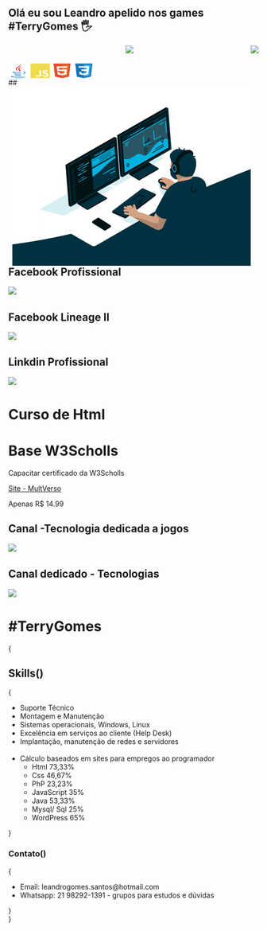 ## Olá eu sou Leandro apelido nos games #TerryGomes   🖐️
  
<div align="center" style="display: inline_block">
<img  height="180em" src="https://github-readme-stats.vercel.app/api?username=terrygomes&theme=yeblu&show_icons=true&count_private=true&include_all_commits=true&hide=contribs"/>
  <img  align="right" height="180em" src="https://github-readme-stats.vercel.app/api/top-langs/?username=terrygomes&layout=compact&langs_count=7&theme=algolia"/>
 </div>

<div style="display: inline_block"><br>
 <img align="center" alt="TerryMaster-Java" height="30" width="40" src="https://github.com/devicons/devicon/blob/master/icons/java/java-original.svg">
  <img align="center" alt="TerryMaster-Js" height="30" width="40" src="https://raw.githubusercontent.com/devicons/devicon/master/icons/javascript/javascript-plain.svg">
  <img align="center" alt="TerryMaster-HTML" height="30" width="40" src="https://raw.githubusercontent.com/devicons/devicon/master/icons/html5/html5-original.svg">
  <img align="center" alt="TerryMaster-CSS" height="30" width="40" src="https://raw.githubusercontent.com/devicons/devicon/master/icons/css3/css3-original.svg">
</div>
##
<img align="right" alt="Programdor" height="360" width="480" src="https://github.com/terrygomes/terrygomes/blob/Projeto-Emprego/programador.gif">
<div> 
<h2> Facebook Profissional</h2>
<a href="https://www.facebook.com/profile.php?id=100080937913526" target="_blank"><img src="https://img.shields.io/badge/Facebook-1877F2?style=for-the-badge&logo=facebook&logoColor=white" target="_blank"></a>

<h2> Facebook Lineage II</h2>
<a href="https://www.facebook.com/LIImultverso.Jogos" target="_blank"><img src="https://img.shields.io/badge/Facebook-1877F2?style=for-the-badge&logo=facebook&logoColor=white" target="_blank"></a>

<h2>Linkdin Profissional</h2>
 <a href="https://www.linkedin.com/in/leandro-gomes-santos-81694919b/" target="_blank"><img src="https://img.shields.io/badge/-LinkedIn-%230077B5?style=for-the-badge&logo=linkedin&logoColor=white" target="_blank"></a> 
 </div>
 
 
<div>
 <h1>Curso de Html</h1>
 <h1>Base W3Scholls</h1>
 
 <p> Capacitar certificado da W3Scholls</p>
     <a href="https://l2multverso.com.br/" target="_blank"> Site - MultVerso</a>
     <p>Apenas R$ 14.99</p>
 </div>
  
  <div>
     <h2>Canal -Tecnologia dedicada a jogos</h2>
     <a href="https://www.youtube.com/channel/UChomVjGrHNTRZ7bPTQrss2w" target="_blank"><img src="https://img.shields.io/badge/YouTube-FF0000?style=for-the-badge&logo=youtube&logoColor=white" target="_blank"></a>
       </div>
       <div>
     <h2>Canal dedicado - Tecnologias</h2>
      <a href="https://www.youtube.com/channel/UCVgn69LJWtrIx5RVzTSZKFQ" target="_blank"><img src="https://img.shields.io/badge/YouTube-FF0000?style=for-the-badge&logo=youtube&logoColor=white" target="_blank"></a>
      </div>
  
  <h1>#TerryGomes</h1>
  {
  <div>
        <h2>Skills()</h2>
    {
    <ul>
    <li>Suporte Técnico </li>
    <li>Montagem e Manutenção</li>
    <li>Sistemas operacionais, Windows, Linux</li>
    <li>Excelência em serviços ao cliente (Help Desk)</li>
    <li>Implantação, manutenção de redes e servidores</li> <br>
      <li>Cálculo baseados em sites para empregos ao programador
        <ul>
           <li>Html    73,33%</li>
            <li>Css    46,67%</li>
            <li>PhP          23,23%</li>
            <li>JavaScript   35%</li>
            <li>Java          53,33%</li>
            <li>Mysql/ Sql   25%</li>
            <li>WordPress    65%</li>
         </ul>
      </li>
  </ul>
  
 
  </div>
}
  <div>
    <h3>Contato()</h3>
    {
    <ul>
    <li>Email: leandrogomes.santos@hotmail.com</li>
    <li>Whatsapp: 21 98292-1391 - grupos para estudos e dúvidas</li>
    </ul>
     }    
  </div>
  }
  
  
  
